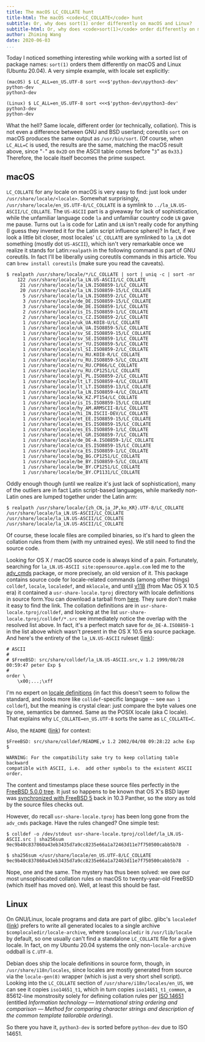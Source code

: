 ```yaml
---
title: The macOS LC_COLLATE hunt
title-html: The macOS <code>LC_COLLATE</code> hunt
subtitle: Or, why does sort(1) order differently on macOS and Linux?
subtitle-html: Or, why does <code>sort(1)</code> order differently on macOS and Linux?
author: Zhiming Wang
date: 2020-06-03
...
```


Today I noticed something interesting while working with a sorted list of package names: `sort(1)` orders them differently on macOS and Linux (Ubuntu 20.04). A very simple example, with locale set explicitly:

```
(macOS) $ LC_ALL=en_US.UTF-8 sort <<<$'python-dev\npython3-dev'
python-dev
python3-dev

(Linux) $ LC_ALL=en_US.UTF-8 sort <<<$'python-dev\npython3-dev'
python3-dev
python-dev
```

What the hell? Same locale, different order (or technically, collation). This is not even a difference between GNU and BSD userland; coreutils `sort` on macOS produces the same output as `/usr/bin/sort`. (Of course, when `LC_ALL=C` is used, the results are the same, matching the macOS result above, since "`-`" as `0x2D` on the ASCII table comes before "`3`" as `0x33`.) Therefore, the locale itself becomes the prime suspect.

## macOS

`LC_COLLATE` for any locale on macOS is very easy to find: just look under `/usr/share/locale/<locale>`. Somewhat surprisingly, `/usr/share/locale/en_US.UTF-8/LC_COLLATE` is a symlink to `../la_LN.US-ASCII/LC_COLLATE`. The `US-ASCII` part is a giveaway for lack of sophistication, while the unfamiliar language code `la` and unfamiliar country code `LN` gave me pause. Turns out `la` is code for Latin and `LN` isn't really code for anything (I guess they invented it for the Latin script influence sphere)? In fact, if we look a little bit closer, most locales' `LC_COLLATE` are symlinked to `la_LN` dot something (mostly dot `US-ASCII`), which isn't very remarkable once we realize it stands for Latin:<sidenote id="coreutils">`realpath` in the following command is part of GNU coreutils. In fact I'll be liberally using coreutils commands in this article. You can `brew install coreutils` (make sure you read the caveats).</sidenote>

```
$ realpath /usr/share/locale/*/LC_COLLATE | sort | uniq -c | sort -nr
    122 /usr/share/locale/la_LN.US-ASCII/LC_COLLATE
     21 /usr/share/locale/la_LN.ISO8859-1/LC_COLLATE
     20 /usr/share/locale/la_LN.ISO8859-15/LC_COLLATE
      5 /usr/share/locale/la_LN.ISO8859-2/LC_COLLATE
      3 /usr/share/locale/de_DE.ISO8859-15/LC_COLLATE
      3 /usr/share/locale/de_DE.ISO8859-1/LC_COLLATE
      2 /usr/share/locale/is_IS.ISO8859-1/LC_COLLATE
      2 /usr/share/locale/cs_CZ.ISO8859-2/LC_COLLATE
      1 /usr/share/locale/uk_UA.KOI8-U/LC_COLLATE
      1 /usr/share/locale/uk_UA.ISO8859-5/LC_COLLATE
      1 /usr/share/locale/sv_SE.ISO8859-15/LC_COLLATE
      1 /usr/share/locale/sv_SE.ISO8859-1/LC_COLLATE
      1 /usr/share/locale/sr_YU.ISO8859-5/LC_COLLATE
      1 /usr/share/locale/sl_SI.ISO8859-2/LC_COLLATE
      1 /usr/share/locale/ru_RU.KOI8-R/LC_COLLATE
      1 /usr/share/locale/ru_RU.ISO8859-5/LC_COLLATE
      1 /usr/share/locale/ru_RU.CP866/LC_COLLATE
      1 /usr/share/locale/ru_RU.CP1251/LC_COLLATE
      1 /usr/share/locale/pl_PL.ISO8859-2/LC_COLLATE
      1 /usr/share/locale/lt_LT.ISO8859-4/LC_COLLATE
      1 /usr/share/locale/lt_LT.ISO8859-13/LC_COLLATE
      1 /usr/share/locale/la_LN.ISO8859-4/LC_COLLATE
      1 /usr/share/locale/kk_KZ.PT154/LC_COLLATE
      1 /usr/share/locale/is_IS.ISO8859-15/LC_COLLATE
      1 /usr/share/locale/hy_AM.ARMSCII-8/LC_COLLATE
      1 /usr/share/locale/hi_IN.ISCII-DEV/LC_COLLATE
      1 /usr/share/locale/et_EE.ISO8859-15/LC_COLLATE
      1 /usr/share/locale/es_ES.ISO8859-15/LC_COLLATE
      1 /usr/share/locale/es_ES.ISO8859-1/LC_COLLATE
      1 /usr/share/locale/el_GR.ISO8859-7/LC_COLLATE
      1 /usr/share/locale/de_DE-A.ISO8859-1/LC_COLLATE
      1 /usr/share/locale/ca_ES.ISO8859-15/LC_COLLATE
      1 /usr/share/locale/ca_ES.ISO8859-1/LC_COLLATE
      1 /usr/share/locale/bg_BG.CP1251/LC_COLLATE
      1 /usr/share/locale/be_BY.ISO8859-5/LC_COLLATE
      1 /usr/share/locale/be_BY.CP1251/LC_COLLATE
      1 /usr/share/locale/be_BY.CP1131/LC_COLLATE
```

Oddly enough though (until we realize it's just lack of sophistication), many of the outliers are in fact Latin script-based languages, while markedly non-Latin ones are lumped together under the Latin arm:

```
$ realpath /usr/share/locale/{zh_CN,ja_JP,ko_KR}.UTF-8/LC_COLLATE
/usr/share/locale/la_LN.US-ASCII/LC_COLLATE
/usr/share/locale/la_LN.US-ASCII/LC_COLLATE
/usr/share/locale/la_LN.US-ASCII/LC_COLLATE
```

Of course, these locale files are compiled binaries, so it's hard to gleen the collation rules from them (with my untrained eyes). We still need to find the source code.

Looking for OS X / macOS source code is always kind of a pain. Fortunately, searching for `la_LN.US-ASCII site:opensource.apple.com` led me to the [adv_cmds](https://opensource.apple.com/source/adv_cmds/) package, or more precisely, an old version of it. This package contains source code for locale-related commands (among other things) `colldef`, `locale`, `localedef`, and `mklocale`, and until [v118](https://opensource.apple.com/source/adv_cmds/adv_cmds-118/) (from Mac OS X 10.5 era) it contained a `usr-share-locale.tproj` directory with locale definitions in source form.<sidenote id="adv_cmds-118">You can download a tarball from [here](https://opensource.apple.com/tarballs/adv_cmds/adv_cmds-118.tar.gz). They sure don't make it easy to find the link.</sidenote> The collation definitions are in `usr-share-locale.tproj/colldef`, and looking at the list `usr-share-locale.tproj/colldef/*.src` we immediately notice the overlap with the resolved list above. In fact, it's a perfect match save for `de_DE-A.ISO8859-1` in the list above which wasn't present in the OS X 10.5 era source package. And here's the entirety of the `la_LN.US-ASCII` ruleset ([link](https://opensource.apple.com/source/adv_cmds/adv_cmds-118/usr-share-locale.tproj/colldef/la_LN.US-ASCII.src)):

```
# ASCII
#
# $FreeBSD: src/share/colldef/la_LN.US-ASCII.src,v 1.2 1999/08/28 00:59:47 peter Exp $
#
order \
	\x00;...;\xff
```

I'm no expert on [locale definitions](https://pubs.opengroup.org/onlinepubs/9699919799/basedefs/V1_chap07.html) (in fact this doesn't seem to follow the standard, and looks more like `colldef`-specific langauge -- see `man 1 colldef`), but the meaning is crystal clear: just compare the byte values one by one, semantics be damned. Same as the POSIX locale (aka C locale). That explains why `LC_COLLATE=en_US.UTF-8` sorts the same as `LC_COLLATE=C`.

Also, the `README` ([link](https://opensource.apple.com/source/adv_cmds/adv_cmds-118/usr-share-locale.tproj/colldef/README)) for context:

```
$FreeBSD: src/share/colldef/README,v 1.2 2002/04/08 09:28:22 ache Exp $

WARNING: For the compatibility sake try to keep collating table backward
compatible with ASCII, i.e.  add other symbols to the existent ASCII order.
```

The content and timestamps place these source files perfectly in the [FreeBSD 5.0.0 tree](https://github.com/freebsd/freebsd/tree/release/5.0.0/share/colldef). It just so happens to be known that OS X's BSD layer was [synchronized with FreeBSD 5](https://arstechnica.com/gadgets/2003/11/macosx-10-3/3/) back in 10.3 Panther, so the story as told by the source files checks out.

However, do recall `usr-share-locale.tproj` has been long gone from the `adv_cmds` package. Have the rules changed? One simple test:

```
$ colldef -o /dev/stdout usr-share-locale.tproj/colldef/la_LN.US-ASCII.src | sha256sum
9ec9b40c837860a43eb3435d7a9cc8235e66a1a72463d11e7f750500cabb5b78  -

$ sha256sum </usr/share/locale/en_US.UTF-8/LC_COLLATE
9ec9b40c837860a43eb3435d7a9cc8235e66a1a72463d11e7f750500cabb5b78  -
```

Nope, one and the same. The mystery has thus been solved: we owe our most unsophiscated collation rules on macOS to twenty-year-old FreeBSD (which itself has moved on). Well, at least this should be fast.

## Linux

On GNU/Linux, locale programs and data are part of glibc. glibc's `localedef` ([link](https://github.com/bminor/glibc/blob/glibc-2.31/locale/programs/localedef.c)) prefers to write all generated locales to a single archive `$complocaledir/locale-archive`, where `$complocaledir` is `/usr/lib/locale` by default, so one usually can't find a standalone `LC_COLLATE` file for a given locale. In fact, on my Ubuntu 20.04 systems the only non-`locale-archive` oddball is `C.UTF-8`.

Debian does ship the locale definitions in source form, though, in `/usr/share/i18n/locales`, since locales are mostly generated from source via the `locale-gen(8)` wrapper (which is just a very short shell script). Looking into the `LC_COLLATE` section of `/usr/share/i18n/locales/en_US`, we can see it copies `iso14651_t1`, which in turn copies `iso14651_t1_common`, a 85612-line monstrosity solely for defining collation rules per [ISO 14651](https://www.iso.org/standard/68309.html) (entitled *Information technology — International string ordering and comparison — Method for comparing character strings and description of the common template tailorable ordering*).

So there you have it, `python3-dev` is sorted before `python-dev` due to ISO 14651.
